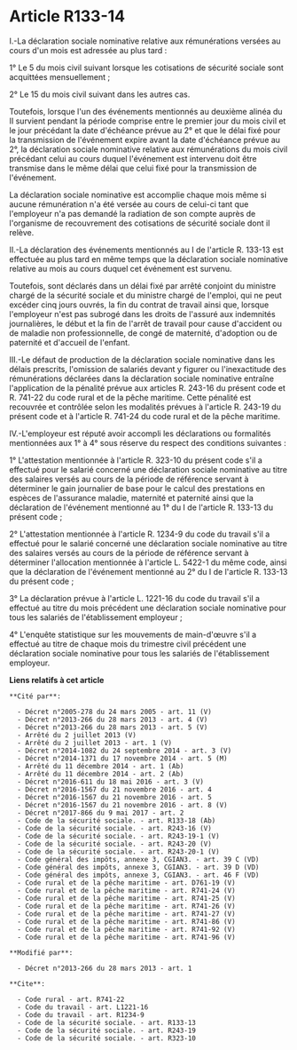 # Article R133-14

I.-La déclaration sociale nominative relative aux rémunérations versées au cours d'un mois est adressée au plus tard : 

1° Le 5 du mois civil suivant lorsque les cotisations de sécurité sociale sont acquittées mensuellement ; 

2° Le 15 du mois civil suivant dans les autres cas. 

Toutefois, lorsque l'un des événements mentionnés au deuxième alinéa du II survient pendant la période comprise entre le
premier jour du mois civil et le jour précédant la date d'échéance prévue au 2° et que le délai fixé pour la transmission de
l'événement expire avant la date d'échéance prévue au 2°, la déclaration sociale nominative relative aux rémunérations du
mois civil précédant celui au cours duquel l'événement est intervenu doit être transmise dans le même délai que celui fixé
pour la transmission de l'événement. 

La déclaration sociale nominative est accomplie chaque mois même si aucune rémunération n'a été versée au cours de celui-ci
tant que l'employeur n'a pas demandé la radiation de son compte auprès de l'organisme de recouvrement des cotisations de
sécurité sociale dont il relève. 

II.-La déclaration des événements mentionnés au I de l'article R. 133-13 est effectuée au plus tard en même temps que la
déclaration sociale nominative relative au mois au cours duquel cet événement est survenu. 

Toutefois, sont déclarés dans un délai fixé par arrêté conjoint du ministre chargé de la sécurité sociale et du ministre
chargé de l'emploi, qui ne peut excéder cinq jours ouvrés, la fin du contrat de travail ainsi que, lorsque l'employeur n'est
pas subrogé dans les droits de l'assuré aux indemnités journalières, le début et la fin de l'arrêt de travail pour cause
d'accident ou de maladie non professionnelle, de congé de maternité, d'adoption ou de paternité et d'accueil de l'enfant. 

III.-Le défaut de production de la déclaration sociale nominative dans les délais prescrits, l'omission de salariés devant y
figurer ou l'inexactitude des rémunérations déclarées dans la déclaration sociale nominative entraîne l'application de la
pénalité prévue aux articles R. 243-16 du présent code et R. 741-22 du code rural et de la pêche maritime. Cette pénalité est
recouvrée et contrôlée selon les modalités prévues à l'article R. 243-19 du présent code et à l'article R. 741-24 du code
rural et de la pêche maritime. 

IV.-L'employeur est réputé avoir accompli les déclarations ou formalités mentionnées aux 1° à 4° sous réserve du respect des
conditions suivantes : 

1° L'attestation mentionnée à l'article R. 323-10 du présent code s'il a effectué pour le salarié concerné une déclaration
sociale nominative au titre des salaires versés au cours de la période de référence servant à déterminer le gain journalier
de base pour le calcul des prestations en espèces de l'assurance maladie, maternité et paternité ainsi que la déclaration de
l'événement mentionné au 1° du I de l'article R. 133-13 du présent code ; 

2° L'attestation mentionnée à l'article R. 1234-9 du code du travail s'il a effectué pour le salarié concerné une déclaration
sociale nominative au titre des salaires versés au cours de la période de référence servant à déterminer l'allocation
mentionnée à l'article L. 5422-1 du même code, ainsi que la déclaration de l'événement mentionné au 2° du I de l'article R.
133-13 du présent code ; 

3° La déclaration prévue à l'article L. 1221-16 du code du travail s'il a effectué au titre du mois précédent une déclaration
sociale nominative pour tous les salariés de l'établissement employeur ; 

4° L'enquête statistique sur les mouvements de main-d'œuvre s'il a effectué au titre de chaque mois du trimestre civil
précédent une déclaration sociale nominative pour tous les salariés de l'établissement employeur.

**Liens relatifs à cet article**

	**Cité par**:

	  - Décret n°2005-278 du 24 mars 2005 - art. 11 (V)
	  - Décret n°2013-266 du 28 mars 2013 - art. 4 (V)
	  - Décret n°2013-266 du 28 mars 2013 - art. 5 (V)
	  - Arrêté du 2 juillet 2013 (V)
	  - Arrêté du 2 juillet 2013 - art. 1 (V)
	  - Décret n°2014-1082 du 24 septembre 2014 - art. 3 (V)
	  - Décret n°2014-1371 du 17 novembre 2014 - art. 5 (M)
	  - Arrêté du 11 décembre 2014 - art. 1 (Ab)
	  - Arrêté du 11 décembre 2014 - art. 2 (Ab)
	  - Décret n°2016-611 du 18 mai 2016 - art. 3 (V)
	  - Décret n°2016-1567 du 21 novembre 2016 - art. 4
	  - Décret n°2016-1567 du 21 novembre 2016 - art. 5
	  - Décret n°2016-1567 du 21 novembre 2016 - art. 8 (V)
	  - Décret n°2017-866 du 9 mai 2017 - art. 2
	  - Code de la sécurité sociale. - art. R133-18 (Ab)
	  - Code de la sécurité sociale. - art. R243-16 (V)
	  - Code de la sécurité sociale. - art. R243-19-1 (V)
	  - Code de la sécurité sociale. - art. R243-20 (V)
	  - Code de la sécurité sociale. - art. R243-20-1 (V)
	  - Code général des impôts, annexe 3, CGIAN3. - art. 39 C (VD)
	  - Code général des impôts, annexe 3, CGIAN3. - art. 39 D (VD)
	  - Code général des impôts, annexe 3, CGIAN3. - art. 46 F (VD)
	  - Code rural et de la pêche maritime - art. D761-19 (V)
	  - Code rural et de la pêche maritime - art. R741-24 (V)
	  - Code rural et de la pêche maritime - art. R741-25 (V)
	  - Code rural et de la pêche maritime - art. R741-26 (V)
	  - Code rural et de la pêche maritime - art. R741-27 (V)
	  - Code rural et de la pêche maritime - art. R741-86 (V)
	  - Code rural et de la pêche maritime - art. R741-92 (V)
	  - Code rural et de la pêche maritime - art. R741-96 (V)

	**Modifié par**:

	  - Décret n°2013-266 du 28 mars 2013 - art. 1

	**Cite**:

	  - Code rural - art. R741-22
	  - Code du travail - art. L1221-16
	  - Code du travail - art. R1234-9
	  - Code de la sécurité sociale. - art. R133-13
	  - Code de la sécurité sociale. - art. R243-19
	  - Code de la sécurité sociale. - art. R323-10
